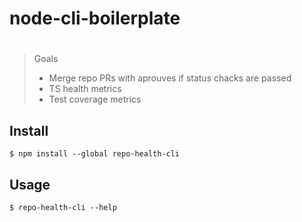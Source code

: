 # node-cli-boilerplate


#

> Goals
> - Merge repo PRs with aprouves if status chacks are passed
> - TS health metrics
> - Test coverage metrics


## Install

```
$ npm install --global repo-health-cli
```

## Usage

```
$ repo-health-cli --help
```
